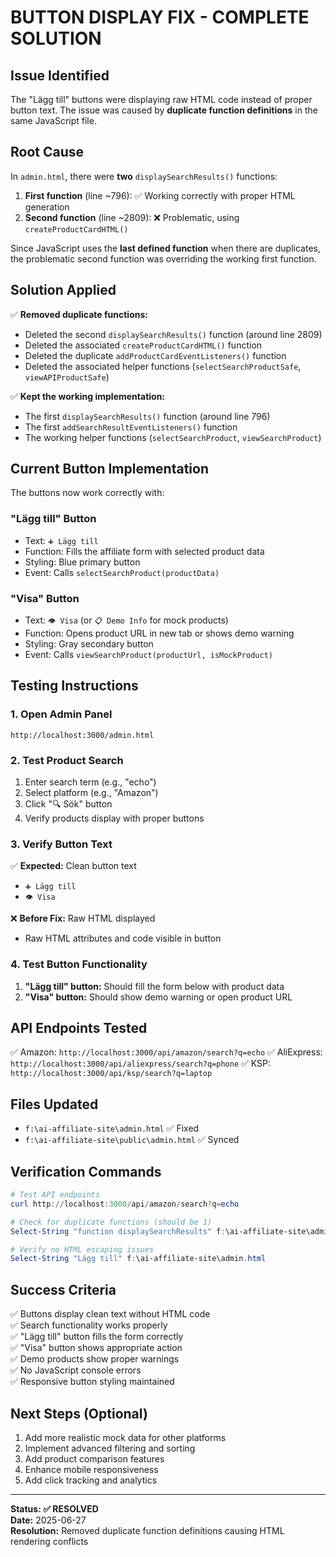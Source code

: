 # BUTTON DISPLAY FIX - COMPLETE SOLUTION

## Issue Identified
The "Lägg till" buttons were displaying raw HTML code instead of proper button text. The issue was caused by **duplicate function definitions** in the same JavaScript file.

## Root Cause
In `admin.html`, there were **two** `displaySearchResults()` functions:

1. **First function** (line ~796): ✅ Working correctly with proper HTML generation
2. **Second function** (line ~2809): ❌ Problematic, using `createProductCardHTML()` 

Since JavaScript uses the **last defined function** when there are duplicates, the problematic second function was overriding the working first function.

## Solution Applied
✅ **Removed duplicate functions:**
- Deleted the second `displaySearchResults()` function (around line 2809)
- Deleted the associated `createProductCardHTML()` function
- Deleted the duplicate `addProductCardEventListeners()` function
- Deleted the associated helper functions (`selectSearchProductSafe`, `viewAPIProductSafe`)

✅ **Kept the working implementation:**
- The first `displaySearchResults()` function (around line 796)
- The first `addSearchResultEventListeners()` function  
- The working helper functions (`selectSearchProduct`, `viewSearchProduct`)

## Current Button Implementation
The buttons now work correctly with:

### "Lägg till" Button
- Text: `➕ Lägg till`
- Function: Fills the affiliate form with selected product data
- Styling: Blue primary button
- Event: Calls `selectSearchProduct(productData)`

### "Visa" Button  
- Text: `👁️ Visa` (or `📋 Demo Info` for mock products)
- Function: Opens product URL in new tab or shows demo warning
- Styling: Gray secondary button
- Event: Calls `viewSearchProduct(productUrl, isMockProduct)`

## Testing Instructions

### 1. Open Admin Panel
```
http://localhost:3000/admin.html
```

### 2. Test Product Search
1. Enter search term (e.g., "echo")
2. Select platform (e.g., "Amazon")
3. Click "🔍 Sök" button
4. Verify products display with proper buttons

### 3. Verify Button Text
✅ **Expected:** Clean button text
- `➕ Lägg till` 
- `👁️ Visa`

❌ **Before Fix:** Raw HTML displayed
- Raw HTML attributes and code visible in button

### 4. Test Button Functionality
1. **"Lägg till" button:** Should fill the form below with product data
2. **"Visa" button:** Should show demo warning or open product URL

## API Endpoints Tested
✅ Amazon: `http://localhost:3000/api/amazon/search?q=echo`
✅ AliExpress: `http://localhost:3000/api/aliexpress/search?q=phone`
✅ KSP: `http://localhost:3000/api/ksp/search?q=laptop`

## Files Updated
- `f:\ai-affiliate-site\admin.html` ✅ Fixed
- `f:\ai-affiliate-site\public\admin.html` ✅ Synced

## Verification Commands
```powershell
# Test API endpoints
curl http://localhost:3000/api/amazon/search?q=echo

# Check for duplicate functions (should be 1)
Select-String "function displaySearchResults" f:\ai-affiliate-site\admin.html

# Verify no HTML escaping issues
Select-String "Lägg till" f:\ai-affiliate-site\admin.html
```

## Success Criteria
✅ Buttons display clean text without HTML code  
✅ Search functionality works properly  
✅ "Lägg till" button fills the form correctly  
✅ "Visa" button shows appropriate action  
✅ Demo products show proper warnings  
✅ No JavaScript console errors  
✅ Responsive button styling maintained  

## Next Steps (Optional)
1. Add more realistic mock data for other platforms
2. Implement advanced filtering and sorting
3. Add product comparison features
4. Enhance mobile responsiveness
5. Add click tracking and analytics

---
**Status: ✅ RESOLVED**  
**Date:** 2025-06-27  
**Resolution:** Removed duplicate function definitions causing HTML rendering conflicts  
